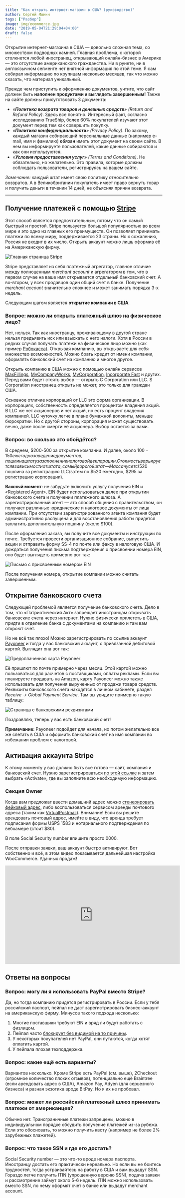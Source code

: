 ```yaml
---
title: "Как открыть интернет-магазин в США? (руководство)"
author: Сергей Монин
tags: ["Разбор"]
image: img/ecommerce.jpg
date: "2019-05-04T21:29:04+04:00"
draft: false
---
```


Открытие интернет-магазина в США — довольно сложная тема, со множеством подводных камней. Главная проблема, с которой столкнется любой иностранец, открывающий онлайн-бизнес в Америке — это отсутствие американского гражданства. Ни в рунете, ни в англоязычном сегменте нет внятной информация по этой теме. Я сам собирал информацию по крупицам несколько месяцев, так что можно сказать, что материал уникальный.

Прежде чем приступить к оформлению документов, учтите, что сайт должен быть **наполнен продуктами и выглядеть завершенным!** Также на сайте должны присутствовать 3 документа: 
-   _«**Политика возврата товаров и денежных средств**» (Return and Refund Policy)_. Здесь все понятно. Интересный факт, согласно исследованию TrueShip, более 60% покупателей изучают этот документ перед тем как совершить покупку.     
-   _«**Политика конфиденциальности**» (Privacy Policy)_. По закому, каждый магазин собирающий персональные данные (например e-mail, имя и фамилию) **обязан** иметь этот документ на своем сайте. В нем вы информируете пользователей, какие данные собираются и как они используются.
-   _«**Условия предоставления услуг**» (Terms and Conditions)_. Не обязательно, но желательно. Это правила, которые должны соблюдать пользователи, регистрируясь на вашем сайте. 

*Замечание:* каждый штат имеет свою политику относительно возвратов. А в Великобритании покупатель имеет право вернуть товар и получить деньги в течении 14 дней, не объясняя причин возврата.

---

## Получение платежей с помощью [Stripe](https://stripe.com/)

Этот способ является предпочтительным, потому что он самый быстрый и простой. Stripe пользуется большой популярностью во всем мире и это одно из главных его преимуществ. Он позволяет принимать платежи по всему миру, поддерживается 23 страны. Но к сожалению, Россия не входит в их число. Открыть аккаунт можно лишь оформив её на Американскую фирму.  

![Главная страница Stripe](./img/stripe.png)

Stripe представляет из себя платежный агрегатор, главное отличие между полноценным _merchant account_ и агрегатором в том, что в первом случае на ваше имя открывается отдельный банковский счет. А во-втором, у всех продавцов один общий счет в банке. Получение _merchant account_ значительно сложнее и может занимать порядка 3-х недель.

Следующим шагом является **открытие компании в США**.

### Вопрос: можно ли открыть платежный шлюз на физическое лицо?
  
Нет, нельзя. Так как иностранцу, проживающему в другой стране нельзя предъявить иск или взыскать с него налоги. Хотя в России в редких случая получать платежи на физическое лицо можно (как пример [Робокасса](https://www.robokassa.ru/)). Открывая компанию, вы открываете для себя множество возможностей. Можно брать кредит от имени компании, оформлять банковский счет на компанию и многое другое.

Открыть компанию в США можно с помощью онлайн сервисов [MaxFillings](https://www.maxfilings.com/), [MyCompanyWorks](https://www.mycompanyworks.com/), [MyCorporation](https://www.mycorporation.com), [Incorporate Fast](https://www.incorporatefast.com) и других. Перед вами будет стоять выбор — открыть C Corporation или LLC. S Corporation иностранец открыть не может, это только для граждан США.

Основное отличие корпораций от LLC это форма организации. В корпорациях, собственность определяется процентом владения акций. В LLC же нет акционеров и нет акций, но есть процент владения компанией. LLC чуточку легче в плане бумажной волокиты, меньше бюрократии. Но с другой стороны, корпорация может существовать вечно, даже после смерти её акционера. Выбор остается за вами.

### Вопрос: во сколько это обойдётся?

В среднем, $200-500 за открытие компании. И далее, около $100-150 ежегодно за ведение документов, пошлина штату за заполнение налоговой декларации. Стоимость варьируется в зависимости от штата, самый дорогой штат — Массачусетс ($520 пошлина за регистрацию LLC/затем по $520 ежегодно, $295 за регистрацию корпорации). 

**Важный момент**: не забудьте включить услугу получения EIN и «Registered Agent». EIN будет использоваться далее при открытии банковского счета и получении платежного шлюза. А зарегистрированный агент — это способ общения с правительством, он получает различные юридические и налоговое документы от лица компании. При отсутствии зарегистрированного агента компания будет административно распущена и для восстановления работы придется заплатить дополнительную пошлину (около $100).

После оформления заказа, вы получите все документы и инструкции по почте. Требуется провести организационное собрание, выпустить акции и отправить форму SS-4 по почте или факсу в налоговую США. И дождаться получения письма подтверждения о присвоении номера EIN, оно будет выглядеть примерно вот так:

![Письмо с присвоенным номером EIN](./img/EIN-Welcome-Letter.jpg)

После получения номера, открытие компании можно считать завершенным.

## Открытие банковского счета

Следующей проблемой является получение банковского счета. Дело в том, что «Патриотический Акт» запрещает иностранцам открывать банковские счета через интернет. Нужно физически прилететь в США, придти в отделение банка с документами на компанию и там вам откроют счет.

Но не всё так плохо! Можно зарегистрировать по ссылке аккаунт [Payoneer](
https://share.payoneer.com/nav/G1BDzZRsOezktifdBBXXyIDZ0iaXOZFVgOk4hb3eRftQ5CLvSbsSd-wbP0xWVrJ5vuZgEa2hmtvcI001b9-WTA2
) и тогда у вас банковский аккаунт, с привязанной дебитовой картой. Выглядит она вот так:

![Предоплаченная карта Payoneer](./img/Payoneer.jpg) 

Её пришлют по почте примерно через месяц. Этой картой можно пользоваться для расчетов с поставщиками, оплаты рекламы. Если вы планируете продавать на Amazon, карту Payoneer можно также использовать для получения вырученных от продажи товара средств. Реквизиты банковского счета находятся в личном кабинете, раздел _Receive → Global Payment Service_. Там вы увидите примерно такую таблицу:

![Страница с банковскими реквизитами](./img/payoneer-global-payment.png)

Поздравляю, теперь у вас есть банковский счет!

**Примечание**: Payoneer подойдет для начала, но потом желательно все же слетать в США и оформить банковский счет на имя компании во избежании проблем с налоговой.

## Активация аккаунта Stripe  

К этому моменту у вас должно быть все готово — сайт, компания и банковский счет. Нужно зарегистрироваться [по этой ссылке](https://dashboard.stripe.com/register) и затем выбрать «Activate», где вы заполните всю необходимую информацию.

### Секция Owner

Когда вам предложат ввести домашний адрес можно [сгенерировать фейковый адрес](https://www.randomlists.com/random-addresses), либо воспользоваться сервисом аренды почтового адреса (таким как [VirtualPostmail](https://www.virtualpostmail.com/)). Внимание! Если вы решите арендовать почтовый адрес, имейте в виду, что аренда требует подписания формы USPS 1583 и нотариального подтверждения по вебкамере (стоит $80).

В поле Social Security number впишите просто 0000.

После отправки заявки, ваш аккаунт быстро активируют. Вот собственно и всё, в этом видео показывается дальнейшая настройка WooCommerce. Удачных продаж!  

<iframe width="560" height="315" src="https://www.youtube-nocookie.com/embed/pgru-VoINoY" frameborder="0" allow="accelerometer; autoplay; encrypted-media; gyroscope; picture-in-picture" allowfullscreen></iframe>

## Ответы на вопросы

### Вопрос: могу ли я использовать PayPal вместо Stripe?

Да, но тогда компанию придется регистрировать в России. Если у тебя российский паспорт, пейпал не даст зарегистрировать бизнес-аккаунт на американскую фирму. Минусов такого подхода несколько:

1. Многие поставщики требуют EIN и вряд ли будут работать с физлицом.
2. Пейпал часто [блокирует без видимой на то причины](https://medium.com/@puntofisso/paypal-closed-my-account-with-no-explanation-it-could-happen-to-you-6ff0ba4ea95f).
3. У некоторых покупателей нет PayPal, они путаются, когда хотят оплатить картой.
4. У пейпала плохая техподдержка.
 
### Вопрос: какие ещё есть варианты?

Вариантов несколько. Кроме Stripe есть PayPal (см. выше), 2Checkout (огромное количество плохих отзывов), потенциально ещё Braintree (если арендовать адрес в США), Amazon Pay, Adyen (для серьезного бизнеса) и разная экзотика вроде BitPay. Но я их не пробовал.

### Вопрос: может ли российский платежный шлюз принимать платежи от американцев?

Обычно нет. Трансграничные платежи запрещены, можно в индивидуальном порядке обсудить получение платежей из-за рубежа. Если это обосновать, то можно получить квоту (например не более 2% зарубежных плажетей).  

### Вопрос: что такое SSN и где его достать?

Social Security number — это что-то вроде номера паспорта. Иностранцу достать его практически нереально. Но если вы не боитесь трудностей, тогда устраивайтесь на работу в США и вам выдадут SSN. Гораздо легче получить ITIN (упрощенную версию SSN), подача заявки и рассмотрение займут около 5-6 недель. ITIN можно использовать вместо SSN, по нему оформят счет в банке или выдадут merchant account.   
